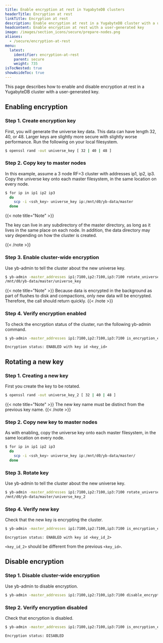 ```yaml
---
title: Enable encryption at rest in YugabyteDB clusters
headerTitle: Encryption at rest
linkTitle: Encryption at rest
description: Enable encryption at rest in a YugabyteDB cluster with a user-generated key.
headcontent: Enable encryption at rest with a user-generated key
image: /images/section_icons/secure/prepare-nodes.png
aliases:
  - /secure/encryption-at-rest
menu:
  latest:
    identifier: encryption-at-rest
    parent: secure
    weight: 735
isTocNested: true
showAsideToc: true
---
```


This page describes how to enable and disable encryption at rest in a YugabyteDB cluster with a user-generated key.

## Enabling encryption

### Step 1. Create encryption key

First, you will generate the universe key data. This data can have length 32, 40, or 48. Larger keys are slightly more secure with slightly worse performance. Run the following on your local filesystem.

```sh
$ openssl rand -out universe_key [ 32 | 40 | 48 ]

```

### Step 2. Copy key to master nodes

In this example, assume a 3 node RF=3 cluster with addresses ip1, ip2, ip3.
Copy the universe key onto each master filesystem, in the same location on every node.

```sh
$ for ip in ip1 ip2 ip3
  do
    scp -i <ssh_key> universe_key ip:/mnt/d0/yb-data/master
  done
```

{{< note title="Note" >}}

The key can live in any subdirectory of the master directory, as long as it lives in the same place on each node. In addition, the data directory may vary depending on how the cluster is created.

{{< /note >}}

### Step 3. Enable cluster-wide encryption

Use yb-admin to tell the cluster about the new universe key.

```sh
$ yb-admin -master_addresses ip1:7100,ip2:7100,ip3:7100 rotate_universe_key
/mnt/d0/yb-data/master/universe_key
```

{{< note title="Note" >}}
Because data is encrypted in the background as part of flushes to disk and compactions, only new data will be encrypted. Therefore, the call should return quickly.
{{< /note >}}

### Step 4. Verify encryption enabled

To check the encryption status of the cluster, run the following yb-admin command.

```sh
$ yb-admin -master_addresses ip1:7100,ip2:7100,ip3:7100 is_encryption_enabled
```

```
Encryption status: ENABLED with key id <key_id>
```

## Rotating a new key

### Step 1. Creating a new key

First you create the key to be rotated.

```sh
$ openssl rand -out universe_key_2 [ 32 | 40 | 48 ]

```

{{< note title="Note" >}}
The new key name must be distinct from the previous key name.
{{< /note >}}

### Step 2. Copy new key to master nodes

As with enabling, copy the universe key onto each master filesystem,
in the same location on every node.

```sh
$ for ip in ip1 ip2 ip3
  do
    scp -i <ssh_key> universe_key ip:/mnt/d0/yb-data/master/
  done
```

### Step 3. Rotate key

Use yb-admin to tell the cluster about the new universe key.

```sh
$ yb-admin -master_addresses ip1:7100,ip2:7100,ip3:7100 rotate_universe_key
/mnt/d0/yb-data/master/universe_key_2
```

### Step 4. Verify new key

Check that the new key is encrypting the cluster.

```sh
$ yb-admin -master_addresses ip1:7100,ip2:7100,ip3:7100 is_encryption_enabled
```

```
Encryption status: ENABLED with key id <key_id_2>
```

`<key_id_2>` should be different from the previous `<key_id>`.

## Disable encryption

### Step 1. Disable cluster-wide encryption

Use yb-admin to disable encryption.

```sh
$ yb-admin -master_addresses ip1:7100,ip2:7100,ip3:7100 disable_encryption
```

### Step 2. Verify encryption disabled

Check that encryption is disabled.

```sh
$ yb-admin -master_addresses ip1:7100,ip2:7100,ip3:7100 is_encryption_enabled
```

```
Encryption status: DISABLED
```
